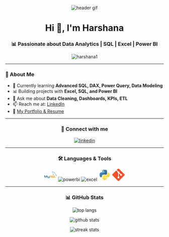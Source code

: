 <p align="center">
  <img src="https://user-images.githubusercontent.com/74038190/225813708-98b745f2-7d22-48cf-9150-083f1b00d6c9.gif" alt="header gif" />
</p>

<h1 align="center">Hi 👋, I'm Harshana</h1>
<h3 align="center">📊 Passionate about Data Analytics | SQL | Excel | Power BI</h3>

<p align="center">
  <img src="https://komarev.com/ghpvc/?username=harshana1&label=Profile%20views&color=0e75b6&style=flat" alt="harshana1" />
</p>

---

### 🚀 About Me  
- 🌱 Currently learning **Advanced SQL, DAX, Power Query, Data Modeling**  
- 📊 Building projects with **Excel, SQL, and Power BI**  
- 💬 Ask me about **Data Cleaning, Dashboards, KPIs, ETL**  
- 📫 Reach me at: [LinkedIn](https://www.linkedin.com/in/harshana-suraweera-7862aa148/)  
- 📄 [My Portfolio & Resume](https://drive.google.com/drive/folders/1GjkD279izmaOFZFwn8hbN61LpCLRHVc9?usp=sharing)  

---

<h3 align="center">🤝 Connect with me</h3>
<p align="center">
  <a href="https://linkedin.com/in/harshana-suraweera-7862aa148/" target="blank">
    <img align="center" src="https://raw.githubusercontent.com/rahuldkjain/github-profile-readme-generator/master/src/images/icons/Social/linked-in-alt.svg" alt="linkedin" height="30" width="40" />
  </a>
</p>

---

<h3 align="center">🛠 Languages & Tools</h3>
<p align="center">
  <img src="https://raw.githubusercontent.com/devicons/devicon/master/icons/mysql/mysql-original-wordmark.svg" alt="mysql" width="40" height="40"/> 
  <img src="https://cdn.jsdelivr.net/gh/devicons/devicon/icons/powerbi/powerbi-original.svg" alt="powerbi" width="40" height="40"/>
  <img src="https://cdn-icons-png.flaticon.com/512/888/888859.png" alt="excel" width="40" height="40"/>
  <img src="https://raw.githubusercontent.com/devicons/devicon/master/icons/python/python-original.svg" alt="python" width="40" height="40"/>
  <img src="https://raw.githubusercontent.com/devicons/devicon/master/icons/git/git-original.svg" alt="git" width="40" height="40"/>
</p>

---

<h3 align="center">📊 GitHub Stats</h3>
<p align="center">
  <img src="https://github-readme-stats.vercel.app/api/top-langs?username=harshana1&show_icons=true&locale=en&layout=compact" alt="top langs" />
</p>
<p align="center">
  <img src="https://github-readme-stats.vercel.app/api?username=harshana1&show_icons=true&locale=en" alt="github stats" />
</p>
<p align="center">
  <img src="https://github-readme-streak-stats.herokuapp.com/?user=harshana1&" alt="streak stats" />
</p>

